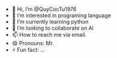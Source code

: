 - 👋 Hi, I’m @QuyCocTu1976
- 👀 I’m interested in programing language
- 🌱 I’m currently learning python
- 💞️ I’m looking to collaborate on Ai
- 📫 How to reach me via email.
- 😄 Pronouns: Mr.
- ⚡ Fun fact: ...

<!---
QuyCocTu1976/QuyCocTu1976 is a ✨ special ✨ repository because its `README.md` (this file) appears on your GitHub profile.
You can click the Preview link to take a look at your changes.
--->
